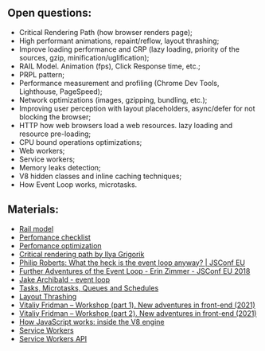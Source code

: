 ## Open questions:
- Critical Rendering Path (how browser renders page);
- High performant animations, repaint/reflow, layout thrashing;
- Improve loading performance and CRP (lazy loading, priority of the sources, gzip, minification/uglification);
- RAIL Model. Animation (fps), Click Response time, etc.;
- PRPL pattern;
- Performance measurement and profiling (Chrome Dev Tools, Lighthouse, PageSpeed);
- Network optimizations (images, gzipping, bundling, etc.);
- Improving user perception with layout placeholders, async/defer for not blocking the browser;
- HTTP how web browsers load a web resources. lazy loading and resource pre-loading;
- CPU bound operations optimizations;
- Web workers;
- Service workers;
- Memory leaks detection;
- V8 hidden classes and inline caching techniques;
- How Event Loop works, microtasks.

## Materials:
- [Rail model](https://web.dev/rail/)
- [Perfomance checklist](https://www.smashingmagazine.com/2021/01/front-end-performance-2021-free-pdf-checklist/)
- [Perfomance optimization](https://www.udacity.com/course/website-performance-optimization--ud884)
- [Critical rendering path by Ilya Grigorik](https://www.youtube.com/watch?v=PkOBnYxqj3k&ab_channel=IlyaGrigorik)
- [Philip Roberts: What the heck is the event loop anyway? | JSConf EU](https://www.youtube.com/watch?v=8aGhZQkoFbQ&ab_channel=JSConf)
- [Further Adventures of the Event Loop - Erin Zimmer - JSConf EU 2018](https://www.youtube.com/watch?v=u1kqx6AenYw&ab_channel=JSConf)
- [Jake Archibald - event loop](https://www.youtube.com/watch?v=cCOL7MC4Pl0&ab_channel=JSConf)
- [Tasks, Microtasks, Queues and Schedules](https://jakearchibald.com/2015/tasks-microtasks-queues-and-schedules/)
- [Layout Thrashing](https://developers.google.com/web/fundamentals/performance/rendering/avoid-large-complex-layouts-and-layout-thrashing)
- [Vitaliy Fridman – Workshop (part 1). New adventures in front-end (2021)](https://www.youtube.com/watch?v=x7S1YrP8GOg)
- [Vitaliy Fridman – Workshop (part 2). New adventures in front-end (2021)](https://www.youtube.com/watch?v=KkOsTHMTsfI)
- [How JavaScript works: inside the V8 engine](https://blog.sessionstack.com/how-javascript-works-inside-the-v8-engine-5-tips-on-how-to-write-optimized-code-ac089e62b12e)
- [Service Workers](https://developers.google.com/web/fundamentals/primers/service-workers)
- [Service Workers API](https://developer.mozilla.org/en-US/docs/Web/API/Service_Worker_API)
